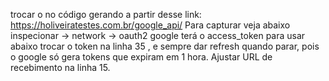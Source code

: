 trocar o no código gerando a partir desse link: https://holiveiratestes.com.br/google_api/
Para capturar veja abaixo
inspecionar -> network -> oauth2 google terá o access_token para usar abaixo
trocar o token na linha 35 , e sempre dar refresh quando parar, pois o google só gera tokens que expiram em 1 hora.
Ajustar URL de recebimento na linha 15.

